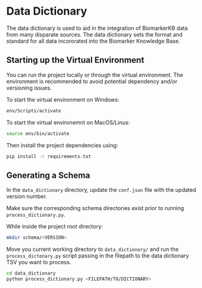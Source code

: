 # Data Dictionary

The data dictionary is used to aid in the integration of BiomarkerKB data from many disparate sources. The data dictionary sets the format and standard for all data incororated into the Biomarker Knowledge Base.

## Starting up the Virtual Environment

You can run the project locally or through the virtual environment. The environment is recommended to avoid potential dependency and/or versioning issues. 

To start the virtual environment on Windows:

```bash 
env/Scripts/activate
```

To start the virtual environemnt on MacOS/Linus:

```bash
source env/bin/activate
```

Then install the project dependencies using:

```bash
pip install -r requirements.txt
```

## Generating a Schema

In the `data_dictionary` directory, update the `conf.json` file with the updated version number. 

Make sure the corresponding schema directories exist prior to running `process_dictionary.py`. 

While inside the project root directory:

```bash
mkdir schema/<VERSION>
```

Move you current working directory to `data_dictionary/` and run the `process_dictonary.py` script passing in the filepath to the data dictionary TSV you want to process. 

```bash
cd data_dictionary
python process_dictionary.py <FILEPATH/TO/DICTIONARY>
```